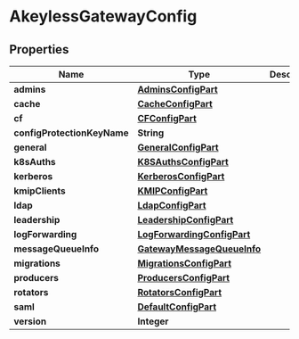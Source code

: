 

# AkeylessGatewayConfig


## Properties

| Name | Type | Description | Notes |
|------------ | ------------- | ------------- | -------------|
|**admins** | [**AdminsConfigPart**](AdminsConfigPart.md) |  |  [optional] |
|**cache** | [**CacheConfigPart**](CacheConfigPart.md) |  |  [optional] |
|**cf** | [**CFConfigPart**](CFConfigPart.md) |  |  [optional] |
|**configProtectionKeyName** | **String** |  |  [optional] |
|**general** | [**GeneralConfigPart**](GeneralConfigPart.md) |  |  [optional] |
|**k8sAuths** | [**K8SAuthsConfigPart**](K8SAuthsConfigPart.md) |  |  [optional] |
|**kerberos** | [**KerberosConfigPart**](KerberosConfigPart.md) |  |  [optional] |
|**kmipClients** | [**KMIPConfigPart**](KMIPConfigPart.md) |  |  [optional] |
|**ldap** | [**LdapConfigPart**](LdapConfigPart.md) |  |  [optional] |
|**leadership** | [**LeadershipConfigPart**](LeadershipConfigPart.md) |  |  [optional] |
|**logForwarding** | [**LogForwardingConfigPart**](LogForwardingConfigPart.md) |  |  [optional] |
|**messageQueueInfo** | [**GatewayMessageQueueInfo**](GatewayMessageQueueInfo.md) |  |  [optional] |
|**migrations** | [**MigrationsConfigPart**](MigrationsConfigPart.md) |  |  [optional] |
|**producers** | [**ProducersConfigPart**](ProducersConfigPart.md) |  |  [optional] |
|**rotators** | [**RotatorsConfigPart**](RotatorsConfigPart.md) |  |  [optional] |
|**saml** | [**DefaultConfigPart**](DefaultConfigPart.md) |  |  [optional] |
|**version** | **Integer** |  |  [optional] |



